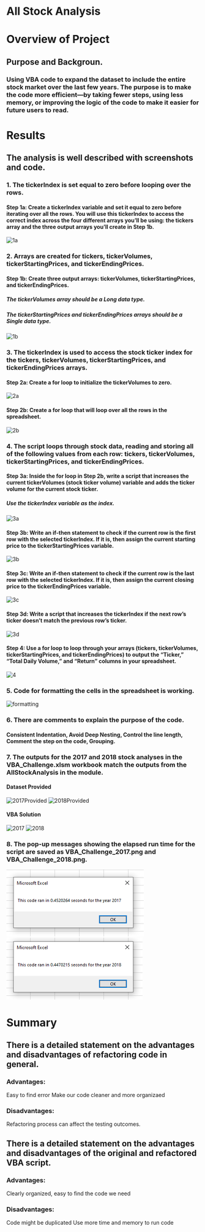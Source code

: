 # All Stock Analysis

# Overview of Project
## Purpose and Backgroun.
  ### Using VBA code to expand the dataset to include the entire stock market over the last few years. The purpose is to make the code more efficient—by taking fewer steps, using less memory, or improving the logic of the code to make it easier for future users to read.

# Results
## The analysis is well described with screenshots and code.

### 1. The tickerIndex is set equal to zero before looping over the rows.
#### Step 1a: Create a tickerIndex variable and set it equal to zero before iterating over all the rows. You will use this tickerIndex to access the correct index across the four different arrays you’ll be using: the tickers array and the three output arrays you’ll create in Step 1b.
![1a](![image](https://user-images.githubusercontent.com/87958408/168956915-6e4362ea-3f31-42e9-9f04-3f0f973a018a.png))

### 2. Arrays are created for tickers, tickerVolumes, tickerStartingPrices, and tickerEndingPrices.
#### Step 1b: Create three output arrays: tickerVolumes, tickerStartingPrices, and tickerEndingPrices.
##### The tickerVolumes array should be a Long data type.
##### The tickerStartingPrices and tickerEndingPrices arrays should be a Single data type.
![1b](/Resources/1b.png)

### 3. The tickerIndex is used to access the stock ticker index for the tickers, tickerVolumes, tickerStartingPrices, and tickerEndingPrices arrays.
#### Step 2a: Create a for loop to initialize the tickerVolumes to zero.
![2a](/Resources/2a.png)
#### Step 2b: Create a for loop that will loop over all the rows in the spreadsheet.
![2b](/Resources/2b.png)

### 4. The script loops through stock data, reading and storing all of the following values from each row: tickers, tickerVolumes, tickerStartingPrices, and tickerEndingPrices.
#### Step 3a: Inside the for loop in Step 2b, write a script that increases the current tickerVolumes (stock ticker volume) variable and adds the ticker volume for the current stock ticker.
##### Use the tickerIndex variable as the index.
![3a](/Resources/3a.png)
#### Step 3b: Write an if-then statement to check if the current row is the first row with the selected tickerIndex. If it is, then assign the current starting price to the tickerStartingPrices variable.
![3b](/Resources/3b.png)
#### Step 3c: Write an if-then statement to check if the current row is the last row with the selected tickerIndex. If it is, then assign the current closing price to the tickerEndingPrices variable.
![3c](/Resources/3c.png)
#### Step 3d: Write a script that increases the tickerIndex if the next row’s ticker doesn’t match the previous row’s ticker.
![3d](/Resources/3d.png)
#### Step 4: Use a for loop to loop through your arrays (tickers, tickerVolumes, tickerStartingPrices, and tickerEndingPrices) to output the “Ticker,” “Total Daily Volume,” and “Return” columns in your spreadsheet.
![4](/Resources/4.png)

### 5. Code for formatting the cells in the spreadsheet is working.
![formatting](/Resources/formatting.png)

### 6. There are comments to explain the purpose of the code.
#### Consistent Indentation, Avoid Deep Nesting, Control the line length, Comment the step on the code, Grouping.
### 7. The outputs for the 2017 and 2018 stock analyses in the VBA_Challenge.xlsm workbook match the outputs from the AllStockAnalysis in the module.

#### Dataset Provided
![2017Provided](/Resources/2017Provided.png)
![2018Provided](/Resources/2018Provided.png)

#### VBA Solution
![2017](/Resources/2017.png)
![2018](/Resources/2018.png)

### 8. The pop-up messages showing the elapsed run time for the script are saved as VBA_Challenge_2017.png and VBA_Challenge_2018.png.
![VBA_Challenge_2017](/Resources/VBA_Challenge_2017.png)
![VBA_Challenge_2018](/Resources/VBA_Challenge_2018.png)

# Summary
## There is a detailed statement on the advantages and disadvantages of refactoring code in general.
### Advantages: 
  Easy to find error
  Make our code cleaner and more organizaed
  
### Disadvantages:
  Refactoring process can affect the testing outcomes.
  
## There is a detailed statement on the advantages and disadvantages of the original and refactored VBA script.
### Advantages:
  Clearly organized, easy to find the code we need
  
### Disadvantages:
  Code might be duplicated
  Use more time and memory to run code

